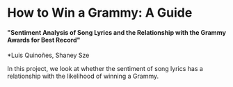 # How to Win a Grammy: A Guide
#### "Sentiment Analysis of Song Lyrics and the Relationship with the Grammy Awards for Best Record"
*Luis Quinoñes, Shaney Sze

In this project, we look at whether the sentiment of song lyrics has a relationship with the likelihood of winning a Grammy.  
